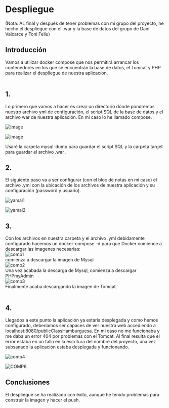 # Despliegue

(Nota: AL final y después de tener problemas con mi grupo del proyecto, he hecho el despliegue con el .war y la base de datos del grupo de Dani Valcarce y Toni Feliu)

## Introducción

Vamos a utilizar docker compose que nos permitirá arrancar los contenedores en los que se encuentrán la base de datos, el Tomcat y PHP para realizar el despliegue de nuestra aplicacíon.<br><br>

## 1. ## 
Lo primero que vamos a hacer es crear un directorio dónde pondremos nuestro archivo yml de configuración, el script SQL de la base de datos y el archivo war de nuestra aplicación. En mi caso lo he llamado compose.

![image](https://user-images.githubusercontent.com/91564326/172449715-205a1257-d18b-4312-8804-f137aa104a49.png)

![image](https://user-images.githubusercontent.com/91564326/172449889-2a51f937-ee86-4615-a83e-b70b9d66c426.png)

Usaré la carpeta mysql-dump para guardar el script SQL y la carpeta target para guardar el archivo .war . 

## 2. ##
El siguiente paso va a ser configurar (con el bloc de notas en mi caso) el archivo .yml con la ubicación de los archivos de nuestra aplicación y su configuración (password y usuario).

![yamal1](https://user-images.githubusercontent.com/91564326/172454369-9cc243c6-aff3-4f7f-a7d6-a339e7af9d2c.png)

![yamal2](https://user-images.githubusercontent.com/91564326/172454417-715989f2-c7ea-47d8-a31b-03d38fa9b758.png)

## 3. ##
Con los archivos en nuestra carpeta y el archivo .yml debidamente configurado hacemos un docker-compose -d para que Docker comience a descargar las imagenes necesarias:<br>
![comp1](https://user-images.githubusercontent.com/91564326/172456061-70c7c3ef-ad57-43e6-bc9a-01c564de58e0.png)<br>
comienza a descargar la imagen de Mysql
<br>
![comp2](https://user-images.githubusercontent.com/91564326/172456101-ddef6e6a-ca50-4241-be04-12f21dbb7a5a.png)<br>
Una vez acabada la descarga de Mysql, comienza a descargar PHPmyAdmin
<br>
![comp3](https://user-images.githubusercontent.com/91564326/172456128-3f322d5b-8f65-44f3-a8d3-806f655d208a.png)<br>
Finalmente acaba descargando la imagen de Tomcat.
<br><br>

## 4. ##
Llegados a este punto la aplicación ya estaría desplegada y como hemos configurado, deberíamos ser capaces de ver nuestra web accediendo a localhost:8080/publicClassHamburguesa. En mi caso no me funcionaba y me daba un error 404 por problemas con el Tomcat. Al final resulta que el error estaba en un fallo en la escritura del nombre del proyecto, una vez subsanado la aplicación estaba desplegada y funcionando.



![comp4](https://user-images.githubusercontent.com/91564326/172458633-00048f4b-a985-4b52-b7c7-5e58ac244369.png)

 
![COMP6](https://user-images.githubusercontent.com/91564326/172458632-02c8685b-f90c-40e0-9e7f-8cb868ad65ff.png)

## Conclusiones ##
El despliegue se ha realizado con éxito, aunque he tenido problemas para construir la imagen y hacer el push.

